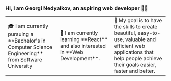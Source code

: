 ### Hi, I am Georgi Nedyalkov, an aspiring web developer 🙋‍♂️

<table>
  <tr>
    <td>
      🎓 I am currently pursuing a **Bachelor's in Computer Science Engineering** from Software University
     </td>
    <td>
      🌱 I am currently learning **React** and also interested in **Web Development**.
    </td>
    <td>
       🎯 My goal is to have the skills to create beautiful, easy-to-use, valuable and efficient web applications that help people achieve their goals easier, faster and better.
    </td>    
  </tr>
  </table>

<!--
**GeorgiNedyalkov/GeorgiNedyalkov** is a ✨ _special_ ✨ repository because its `README.md` (this file) appears on your GitHub profile.

Here are some ideas to get you started:

- 🔭 I’m currently working on ...
- 🌱 I’m currently learning ...
- 👯 I’m looking to collaborate on ...
- 🤔 I’m looking for help with ...
- 💬 Ask me about ...
- 📫 How to reach me: ...
- 😄 Pronouns: ...
- ⚡ Fun fact: ...
-->

